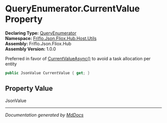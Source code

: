 ﻿<!--  
  <auto-generated>   
    The contents of this file were generated by a tool.  
    Changes to this file may be list if the file is regenerated  
  </auto-generated>   
-->

# QueryEnumerator.CurrentValue Property

**Declaring Type:** [QueryEnumerator](../index.md)  
**Namespace:** [Friflo.Json.Fliox.Hub.Host.Utils](../../index.md)  
**Assembly:** Friflo.Json.Fliox.Hub  
**Assembly Version:** 1.0.0

 Preferred in favor of [CurrentValueAsync()](../methods/CurrentValueAsync.md) to avoid a task allocation per entity 

```csharp
public JsonValue CurrentValue { get; }
```

## Property Value

JsonValue

___

*Documentation generated by [MdDocs](https://github.com/ap0llo/mddocs)*
